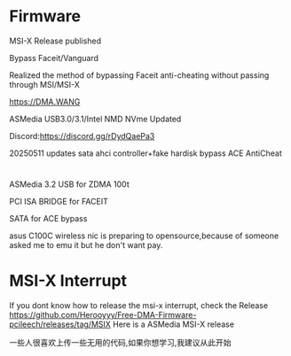 # Firmware
MSI-X Release published

Bypass Faceit/Vanguard

Realized the method of bypassing Faceit anti-cheating without passing through MSI/MSI-X

https://DMA.WANG

ASMedia USB3.0/3.1/Intel NMD NVme Updated

Discord:https://discord.gg/rDydQaePa3

20250511 updates sata ahci controller+fake hardisk bypass ACE AntiCheat

# <Source>

ASMedia 3.2 USB for ZDMA 100t

PCI ISA BRIDGE for FACEIT

SATA for ACE bypass

asus C100C wireless nic is preparing to opensource,because of someone asked me to emu it but he don't want pay.

# MSI-X Interrupt

If you dont know how to release the msi-x interrupt, check the Release https://github.com/Herooyyy/Free-DMA-Firmware-pcileech/releases/tag/MSIX Here is a ASMedia MSI-X release

一些人很喜欢上传一些无用的代码,如果你想学习,我建议从此开始
